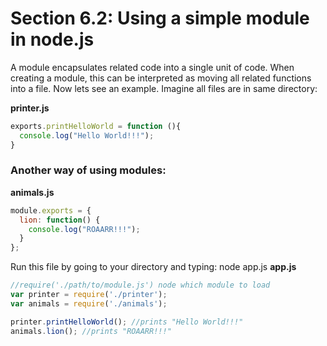 # Section 6.2: Using a simple module in node.js

A module encapsulates related code into a single unit of code. When creating a module, 
this can be interpreted as moving all related functions into a file. Now lets see an 
example. Imagine all files are in same directory:

**printer.js**

```js
exports.printHelloWorld = function (){
  console.log("Hello World!!!");
}
```

### Another way of using modules:

**animals.js**

```js
module.exports = {
  lion: function() {
    console.log("ROAARR!!!");
  }
};
```

Run this file by going to your directory and typing: node app.js
**app.js**

```js
//require('./path/to/module.js') node which module to load
var printer = require('./printer');
var animals = require('./animals');

printer.printHelloWorld(); //prints "Hello World!!!"
animals.lion(); //prints "ROAARR!!!"
```